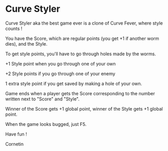 # Curve Styler

Curve Styler aka the best game ever is a clone of Curve Fever, where style counts !

You have the Score, which are regular points (you get +1 if another worm dies), and the Style.

To get style points, you'll have to go through holes made by the worms.

+1 Style point when you go through one of your own

+2 Style points if you go through one of your enemy

1 extra style point if you get saved by making a hole of your own.



Game ends when a player gets the Score corresponding to the number written next to "Score" and "Style".

Winner of the Score gets +1 global point, winner of the Style gets +1 global point.



When the game looks bugged, just F5.

Have fun !

Cornetin